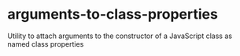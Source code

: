 # arguments-to-class-properties
Utility to attach arguments to the constructor of a JavaScript class as named class properties
